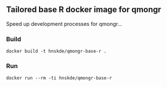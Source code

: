 ## Tailored base R docker image for qmongr

Speed up development processes for qmongr...

### Build
```docker build -t hnskde/qmongr-base-r .```

### Run
```docker run --rm -ti hnskde/qmongr-base-r```


